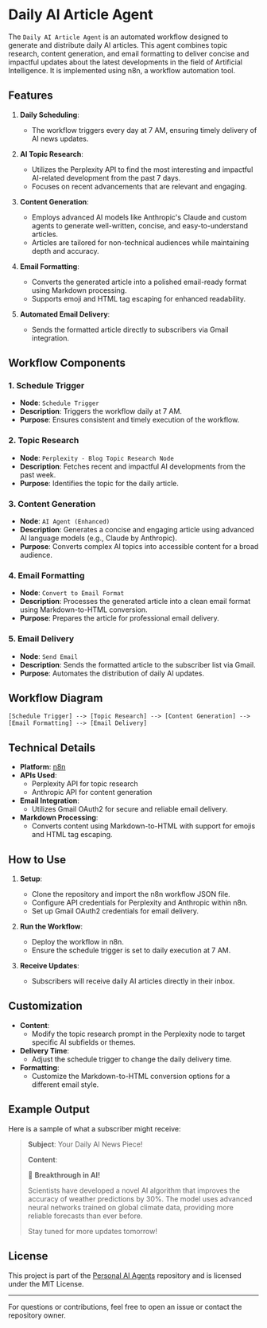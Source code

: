 # Daily AI Article Agent

The `Daily AI Article Agent` is an automated workflow designed to generate and distribute daily AI articles. This agent combines topic research, content generation, and email formatting to deliver concise and impactful updates about the latest developments in the field of Artificial Intelligence. It is implemented using n8n, a workflow automation tool.

## Features

1. **Daily Scheduling**:
   - The workflow triggers every day at 7 AM, ensuring timely delivery of AI news updates.

2. **AI Topic Research**:
   - Utilizes the Perplexity API to find the most interesting and impactful AI-related development from the past 7 days.
   - Focuses on recent advancements that are relevant and engaging.

3. **Content Generation**:
   - Employs advanced AI models like Anthropic's Claude and custom agents to generate well-written, concise, and easy-to-understand articles.
   - Articles are tailored for non-technical audiences while maintaining depth and accuracy.

4. **Email Formatting**:
   - Converts the generated article into a polished email-ready format using Markdown processing.
   - Supports emoji and HTML tag escaping for enhanced readability.

5. **Automated Email Delivery**:
   - Sends the formatted article directly to subscribers via Gmail integration.

## Workflow Components

### 1. Schedule Trigger
   - **Node**: `Schedule Trigger`
   - **Description**: Triggers the workflow daily at 7 AM.
   - **Purpose**: Ensures consistent and timely execution of the workflow.

### 2. Topic Research
   - **Node**: `Perplexity - Blog Topic Research Node`
   - **Description**: Fetches recent and impactful AI developments from the past week.
   - **Purpose**: Identifies the topic for the daily article.

### 3. Content Generation
   - **Node**: `AI Agent (Enhanced)`
   - **Description**: Generates a concise and engaging article using advanced AI language models (e.g., Claude by Anthropic).
   - **Purpose**: Converts complex AI topics into accessible content for a broad audience.

### 4. Email Formatting
   - **Node**: `Convert to Email Format`
   - **Description**: Processes the generated article into a clean email format using Markdown-to-HTML conversion.
   - **Purpose**: Prepares the article for professional email delivery.

### 5. Email Delivery
   - **Node**: `Send Email`
   - **Description**: Sends the formatted article to the subscriber list via Gmail.
   - **Purpose**: Automates the distribution of daily AI updates.

## Workflow Diagram

```
[Schedule Trigger] --> [Topic Research] --> [Content Generation] --> [Email Formatting] --> [Email Delivery]
```

## Technical Details

- **Platform**: [n8n](https://n8n.io/)
- **APIs Used**:
  - Perplexity API for topic research
  - Anthropic API for content generation
- **Email Integration**:
  - Utilizes Gmail OAuth2 for secure and reliable email delivery.
- **Markdown Processing**:
  - Converts content using Markdown-to-HTML with support for emojis and HTML tag escaping.

## How to Use

1. **Setup**:
   - Clone the repository and import the n8n workflow JSON file.
   - Configure API credentials for Perplexity and Anthropic within n8n.
   - Set up Gmail OAuth2 credentials for email delivery.

2. **Run the Workflow**:
   - Deploy the workflow in n8n.
   - Ensure the schedule trigger is set to daily execution at 7 AM.

3. **Receive Updates**:
   - Subscribers will receive daily AI articles directly in their inbox.

## Customization

- **Content**:
  - Modify the topic research prompt in the Perplexity node to target specific AI subfields or themes.
- **Delivery Time**:
  - Adjust the schedule trigger to change the daily delivery time.
- **Formatting**:
  - Customize the Markdown-to-HTML conversion options for a different email style.

## Example Output

Here is a sample of what a subscriber might receive:

> **Subject**: Your Daily AI News Piece!
>
> **Content**:
>
> 🌟 **Breakthrough in AI!**
>
> Scientists have developed a novel AI algorithm that improves the accuracy of weather predictions by 30%. The model uses advanced neural networks trained on global climate data, providing more reliable forecasts than ever before.
>
> Stay tuned for more updates tomorrow!

## License

This project is part of the [Personal AI Agents](https://github.com/daher928/ai-agents-personal-projects) repository and is licensed under the MIT License.

---

For questions or contributions, feel free to open an issue or contact the repository owner.
